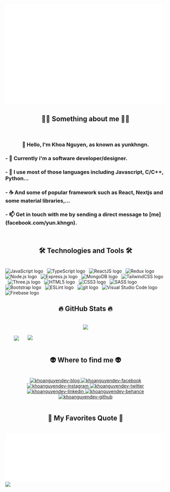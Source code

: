 <a href="#" target="_blank">
  <img src="svg/khoanguyendev.svg" width="1200" alt="khoanguyendev-official" />
</a>

<h2 align="center">🧑‍💻 Something about me 🧑‍💻</h2>
<br>
<h3 align="center">👋 Hello, I'm Khoa Nguyen, as known as yunkhngn.</h3>
<h3>- 👀 Currently i'm a software developer/designer.</h3>
<h3>- 🌱 I use most of those languages including Javascript, C/C++, Python...</h3>
<h3>- ☕ And some of popular framework such as React, Nextjs and some material libraries,...</h3>
<h3>- 📫 Get in touch with me by sending a direct message to [me](facebook.com/yun.khngn).</h3>
<br>

<h2 align="center">🛠 Technologies and Tools 🛠</h2>
<br>
<!-- https://simpleicons.org/ --> 
<span><img src="https://img.shields.io/badge/JavaScript-282C34?logo=javascript&logoColor=F7DF1E" alt="JavaScript logo" title="JavaScript" height="25" /></span>
&nbsp;
<span><img src="https://img.shields.io/badge/TypeScript-282C34?logo=typescript&logoColor=3178C6" alt="TypeScript logo" title="TypeScript" height="25" /></span>
&nbsp;
<span><img src="https://img.shields.io/badge/ReactJS-282C34?logo=react&logoColor=61DAFB" alt="ReactJS logo" title="ReactJS" height="25" /></span>
&nbsp;
<span><img src="https://img.shields.io/badge/Redux-282C34?logo=redux&logoColor=764ABC" alt="Redux logo" title="Redux" height="25" /></span>
&nbsp;
<span><img src="https://img.shields.io/badge/Node.js-282C34?logo=node.js&logoColor=00F200" alt="Node.js logo" title="Node.js" height="25" /></span>
&nbsp;
<span><img src="https://img.shields.io/badge/Express-282C34?logo=express&logoColor=FFFFFF" alt="Express.js logo" title="Express.js" height="25" /></span>
&nbsp;
<span><img src="https://img.shields.io/badge/MongoDB-282C34?logo=mongodb&logoColor=47A248" alt="MongoDB logo" title="MongoDB" height="25" /></span>
&nbsp;
<span><img src="https://img.shields.io/badge/Tailwind%20CSS-282C34?logo=tailwind-css&logoColor=38B2AC" alt="TailwindCSS logo" title="TailwindCSS" height="25" /></span>
&nbsp;
<span><img src="https://img.shields.io/badge/Three.js-282C34?logo=three.js&logoColor=FFFFFF" alt="Three.js logo" title="Three.js" height="25" /></span>
&nbsp;
<span><img src="https://img.shields.io/badge/HTML5-282C34?logo=html5&logoColor=E34F26" alt="HTML5 logo" title="HTML5" height="25" /></span>
&nbsp;
<span><img src="https://img.shields.io/badge/CSS3-282C34?logo=css3&logoColor=1572B6" alt="CSS3 logo" title="CSS3" height="25" /></span>
&nbsp;
<span><img src="https://img.shields.io/badge/Sass-282C34?logo=sass&logoColor=CC6699" alt="SASS logo" title="SASS" height="25" /></span>
&nbsp;
<span><img src="https://img.shields.io/badge/Bootstrap-282C34?logo=bootstrap&logoColor=7952B3" alt="Bootstrap logo" title="Bootstrap" height="25" /></span>
&nbsp;
<span><img src="https://img.shields.io/badge/ESLint-282C34?logo=eslint&logoColor=4B32C3" alt="ESLint logo" title="ESLint" height="25" /></span>
&nbsp;
<span><img src="https://img.shields.io/badge/git-282C34?logo=git&logoColor=F05032" alt="git logo" title="git" height="25" /></span>
&nbsp;
<span><img src="https://img.shields.io/badge/VS%20Code-282C34?logo=visual-studio-code&logoColor=007ACC" alt="Visual Studio Code logo" title="Visual Studio Code" height="25" /></span>
&nbsp;
<span><img src="https://img.shields.io/badge/Firebase-282C34?logo=firebase&logoColor=FFCA28" alt="Firebase logo" title="Firebase" height="25" /></span>
&nbsp;

<br>
<h2 align="center">🔥 GitHub Stats 🔥</h2>
<br>
<div align=center>
  <a href="#" title="Yunkhngn">
    <img align="center" src="https://github-readme-streak-stats.herokuapp.com?user=yunkhngn&theme=react&hide_border=true&date_format=M%20j%5B%2C%20Y%5D" />
  </a>
</div>
<br>
<div align=center>
  <a href="#" title="Yunkhngn">
    <img width="315" align="center" src="https://github-readme-stats.vercel.app/api/top-langs/?username=yunkhngn&hide=c%23,powershell,Mathematica,Ruby,Objective-C,Objective-C%2b%2b,Cuda&title_color=61dafb&text_color=ffffff&icon_color=61dafb&bg_color=20232a&langs_count=8&layout=compact&border_color=61dafb&hide_border=true" />
  </a>
  <a href="#" title="Yunkhngn">
    <img align="right" width="434" src="https://github-readme-stats.vercel.app/api?username=yunkhngn&show_icons=true&theme=react&border_color=61dafb&hide_border=true" />
  </a>
</div>

<br>

<h2 align="center">👽 Where to find me 👽</h2>
<br>
<!-- https://icons8.com -->
<div align="center">
  <a href="https://www.khoanguyen.dev" target="blank">
    <img width="96" height="96" src="https://img.icons8.com/fluency/96/000000/internet.png" alt="khoanguyendev-blog" />
  </a>
  <a href="https://facebook.com/yunkhngn" target="blank">
    <img src="https://img.icons8.com/fluency/96/000000/facebook-new.png" alt="khoanguyendev-facebook" />
  </a>
  <a href="https://instagram.com/yun.khngn_" target="blank">
    <img src="https://img.icons8.com/fluency/96/000000/instagram-new.png" alt="khoanguyendev-instagram" />
  </a>
  <a href="https://twitter.com/yunkhngn" target="blank">
    <img src="https://img.icons8.com/fluency/96/000000/twitter.png" alt="khoanguyendev-twitter" />
  </a>
  <!-- linkedin -->
  <a href="https://linkedin.com/in/yunkhngn" target="blank">
    <img src="https://img.icons8.com/fluency/96/000000/linkedin.png" alt="khoanguyendev-linkedin" />
  </a>
  <!-- behance -->
  <a href="https://www.behance.net/yunkhngn" target="blank">
    <img src="https://img.icons8.com/fluency/96/000000/behance.png" alt="khoanguyendev-behance" />
  </a>
  <!-- github -->
  <a href="https://github.com/yunkhgn" target="blank">
    <img src="https://img.icons8.com/fluency/96/000000/github.png" alt="khoanguyendev-github" />
  </a>
</div>

<br>

<h2 align="center">📑 My Favorites Quote 📑</h2>
<br>
<a href="#" target="_blank">
  <img src="svg/khoanguyendev-quotes.svg" width="846" height="150" alt="khoanguyendev-official" />
</a>

<img src="https://user-images.githubusercontent.com/44545000/168491799-abde2092-271b-4546-9a62-a1debe6cddf8.gif">